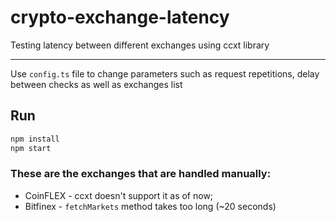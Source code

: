 # crypto-exchange-latency
Testing latency between different exchanges using ccxt library

---

Use `config.ts` file to change parameters such as request repetitions, delay between checks as well as exchanges list

## Run
```bash
npm install
npm start
```


### These are the exchanges that are handled manually:
* CoinFLEX - ccxt doesn't support it as of now;
* Bitfinex - `fetchMarkets` method takes too long (~20 seconds)
